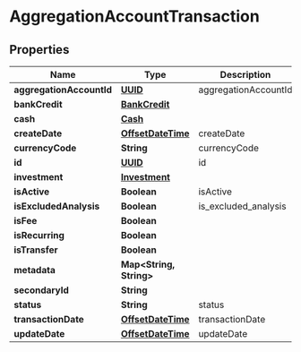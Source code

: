 
# AggregationAccountTransaction

## Properties
Name | Type | Description | Notes
------------ | ------------- | ------------- | -------------
**aggregationAccountId** | [**UUID**](UUID.md) | aggregationAccountId |  [optional]
**bankCredit** | [**BankCredit**](BankCredit.md) |  |  [optional]
**cash** | [**Cash**](Cash.md) |  |  [optional]
**createDate** | [**OffsetDateTime**](OffsetDateTime.md) | createDate |  [optional]
**currencyCode** | **String** | currencyCode | 
**id** | [**UUID**](UUID.md) | id |  [optional]
**investment** | [**Investment**](Investment.md) |  |  [optional]
**isActive** | **Boolean** | isActive |  [optional]
**isExcludedAnalysis** | **Boolean** | is_excluded_analysis |  [optional]
**isFee** | **Boolean** |  |  [optional]
**isRecurring** | **Boolean** |  |  [optional]
**isTransfer** | **Boolean** |  |  [optional]
**metadata** | **Map&lt;String, String&gt;** |  |  [optional]
**secondaryId** | **String** |  |  [optional]
**status** | **String** | status |  [optional]
**transactionDate** | [**OffsetDateTime**](OffsetDateTime.md) | transactionDate | 
**updateDate** | [**OffsetDateTime**](OffsetDateTime.md) | updateDate |  [optional]



